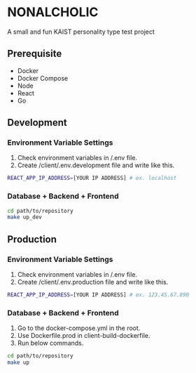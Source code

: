 # NONALCHOLIC

A small and fun KAIST personality type test project

## Prerequisite

- Docker
- Docker Compose
- Node
- React
- Go

## Development

### Environment Variable Settings

1. Check environment variables in /.env file.
2. Create /client/.env.development file and write like this.

```bash
REACT_APP_IP_ADDRESS=[YOUR IP ADDRESS] # ex. localhost
```


### Database + Backend + Frontend

```bash
cd path/to/repository
make up_dev
```

## Production

### Environment Variable Settings

1. Check environment variables in /.env file.
2. Create /client/.env.production file and write like this.

```bash
REACT_APP_IP_ADDRESS=[YOUR IP ADDRESS] # ex. 123.45.67.890
```

### Database + Backend + Frontend

1. Go to the docker-compose.yml in the root.
2. Use Dockerfile.prod in client-build-dockerfile.
3. Run below commands.

```bash
cd path/to/repository
make up
```
